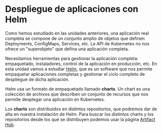 # Despliegue de aplicaciones con Helm

Como hemos estudiado en las unidades anteriores, una aplicación real completa se compone de un conjunto amplio de objetos que definen Deployments, ConfigMaps, Services, etc. La API de Kubernetes no nos ofrece un "superobjeto" que defina una aplicación completa.

Necesitamos herramientas para gestionar la aplicación completa: empaquetado, instaladores, control de la aplicación en producción, etc. En esta unidad vamos a estudiar [Helm](https://helm.sh/), que es un software que nos permite empaquetar aplicaciones completas y gestionar el ciclo completo de despliegue de dicha aplicación.

Helm usa un formato de empaquetado llamado **charts**. Un chart es una colección de archivos que describen un conjunto de recursos que nos permite desplegar una aplicación en Kubernetes.

Los **charts** son distribuidos en distintos repositorios, que podremos dar de alta en nuestra instalación de Helm. Para buscar los distintos charts y los repositorios desde los que se distribuyen podemos usar la página [Artifact Hub](https://artifacthub.io/).